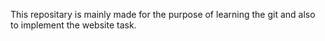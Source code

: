 This repositary is mainly made for the purpose of learning the git and also to implement the website task.